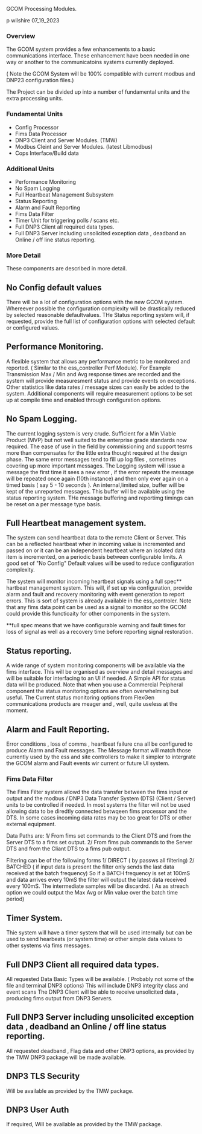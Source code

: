 GCOM Processing Modules.

p wilshire
07_19_2023


### Overview

The GCOM system provides a few enhancements to a basic communications interface.
These enhancement have been needed  in one way or another to the communicatoins systems currently deployed.

( Note the GCOM System will be 100% compatible with current modbus and DNP23 configuration files.)

The Project can be divided up into a number of fundamental units and  the extra processing units.

### Fundamental Units

* Config Processor
* Fims Data Processor
* DNP3 Client and Server Modules. (TMW)
* Modbus Cleint and Server Modules. (latest Libmodbus)
* Cops Interface/Build data

### Additional Units

* Performance Monitoring
* No Spam Logging
* Full Heartbeat Management Subsystem
* Status Reporting
* Alarm and Fault  Reporting
* Fims Data Filter
* Timer Unit for triggering polls / scans etc.
* Full DNP3 Client all required data types.
* Full DNP3 Server including unsolicited exception data , deadband an Online / off line status reporting.


### More Detail

These components are described in more detail.

## No Config default values

There will be a lot of configuration options with the new GCOM system. Whereever possible the configuration complexity will be drastically reduced by selected reasonable defaultvalues.
THe Status reporting system will, if requested, provide the full list of configuration options with selected default or configured values.

## Performance Monitoring.

A flexible system that allows any performance metric to be monitored and reported. 
( Similar to the ess_controller Perf Module).
For Example Transmission Max / Min and Avg response times are recorded and the system will provide  measuresment status  and provide events on exceptions.
Other statistics like data rates / message sizes can easily be added to the system. 
Additional components will require  measurement options to be set up at compile time and enabled through configuration options.


## No Spam Logging.

The current logging system is very crude. Sufficient for a Min Viable Product (MVP) but not well suited to the enterprise grade standards now required.
The ease of use in the field  by commissioning and support tesms more than compensates for the little extra thought required at the design phase.
The same error messages tend to fill up log files , sometimes covering up more important messages.
The Logging system will issue a message the first time it sees a new error , if the error repeats the message will be repeated once again (10th instance) and then only ever again on a timed basis ( say 5 - 10 seconds ).
An internal,limited size,  buffer will be kept of the unreported messages. This buffer will be available using the status reporting system.
THe message buffering and reportimg timings can be reset on a per message type basis.

## Full Heartbeat management system.

The system can send heartbeat data to the remote Client or Server. This can be a reflected heartbeat wher in incoming value is incremented and passed on or it can be an independent heartbeat where an isolated data item is incremented, on a periodic basis between configurable limits. 
A good set of "No Config" Default values will be used to reduce configuration complexity.

The system will monitor incoming heartbeat signals using a full spec** hartbeat management system. This will, if set up via configuration, provide alarm and fault and recovery monitoring  with event generation to report errors.
This is sort of system is already available in the ess_controler.
Note that any fims data point can be used as a signal to monitor so the GCOM could provide this functioaity for other components in the system.

**full spec means that we have configurable  warning and fault times for loss of signal as well as a recovery time before reporting  signal restoration.

## Status reporting.

A wide range of system monitoring components will be available via the fims interface. This will be organised as overview and detail messages and will be suitable for interfacing to an UI if needed. A Simple API for status data will be produced.
Note that when you use a Commercial Peipheral component the status monitoring options are often overwhelming but useful.
The Current status monitoring options from FlexGen communications products are meager and , well, quite useless at the moment.

## Alarm and Fault Reporting.

Error conditions , loss of comms , heartbeat failure cna all be configured to produce Alarm and Fault messages.
The Message format will match those currently used by the ess and site controllers to make it simpler to intergrate the GCOM alarm and Fault events wir current or future UI system.

### Fims Data Filter
 
The Fims Filter system allowd the data transfer between the fims input or output and the modbus / DNP3 Data Transfer System (DTS) (Client / Server)  units to be controlled if needed.
In most systems the filter will not be used allowing data to be diredtly connected betwqeen  fims processor and the  DTS. In some cases incoming data rates may be too great for DTS or other external equipment.

Data Paths are:
1/ From fims set commands to the Client DTS and from the Server DTS to a fims set output.
2/ From fims pub commands to the Server DTS and from the Cliant DTS to a fims pub output.


Filtering can be of the following forms
1/ DIRECT ( by passws all filtering)
2/ BATCHED  ( if input data is present the filter only sends the last data received at the batch frequency)
    So if a BATCH frequency is set at 100mS and data arrives every 10mS the filter will output the latest data received every 100mS. 
    The intermediate samples will be discardrd. ( As as streach option we could output the Max Avg or Min value over the batch time period) 

## Timer System.

Thie system will have a timer system that will be used internally but can be used to send hearbeats (or system time) or other simple data values to other systems via  fims messages.



## Full DNP3 Client all required data types.

All requested Data Basic Types will be available.
( Probably not some of the file and terminal DNP3 options) 
This will include DNP3 integrity class and event scans
The DNP3 Client will be able to receive unsolicited data ,  producing  fims output from DNP3 Servers.

## Full DNP3 Server including unsolicited exception data , deadband an Online / off line status reporting.
All requested deadband , Flag data  and other DNP3 options, as provided by the TMW DNP3 package will be made available.


## DNP3 TLS Security 

Will be available as provided by the TMW package.

## DNP3 User Auth 

If required, Will be available as provided by the TMW package.


